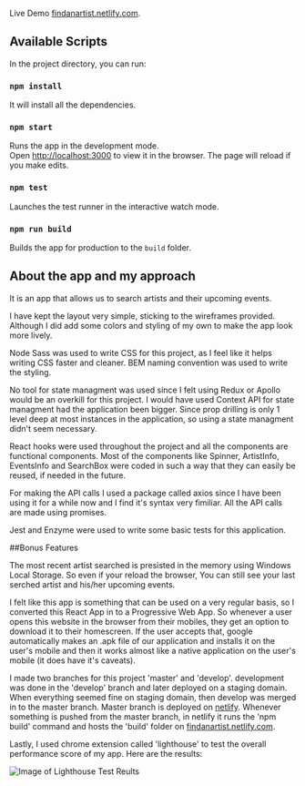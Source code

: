 Live Demo [findanartist.netlify.com](https://findanartist.netlify.com/).

## Available Scripts

In the project directory, you can run:

### `npm install`
It will install all the dependencies.<br />

### `npm start`

Runs the app in the development mode.<br />
Open [http://localhost:3000](http://localhost:3000) to view it in the browser.
The page will reload if you make edits.<br />

### `npm test`

Launches the test runner in the interactive watch mode.<br />

### `npm run build`

Builds the app for production to the `build` folder.<br />

## About the app and my approach

It is an app that allows us to search artists and their upcoming events. 

I have kept the layout very simple, sticking to the wireframes provided. Although I did add some colors and styling of my own to make the app look more lively.

Node Sass was used to write CSS for this project, as I feel like it helps writing CSS faster and cleaner. BEM naming convention was used to write the styling.

No tool for state managment was used since I felt using Redux or Apollo would be an overkill for this project. I would have used Context API for state managment had the application been bigger. Since prop drilling is only 1 level deep at most instances in the application, so using a state managment didn't seem necessary.

React hooks were used throughout the project and all the components are functional components. Most of the components like Spinner, ArtistInfo, EventsInfo and SearchBox were coded in such a way that they can easily be reused, if needed in the future.

For making the API calls I used a package called axios since I have been using it for a while now and I find it's syntax very fimiliar. All the API calls are made using promises.

Jest and Enzyme were used to write some basic tests for this application.

##Bonus Features

The most recent artist searched is presisted in the memory using Windows Local Storage. So even if your reload the browser, You can still see your last serched artist and his/her upcoming events.

I felt like this app is something that can be used on a very regular basis, so I converted this React App in to a Progressive Web App. So whenever a user opens this website in the browser from their mobiles, they get an option to download it to their homescreen. If the user accepts that, google automatically makes an .apk file of our application and installs it on the user's mobile and then it works almost like a native application on the user's mobile (it does have it's caveats).

I made two branches for this project 'master' and 'develop'. development was done in the 'develop' branch and later deployed on a staging domain. When everything seemed fine on staging domain, then develop was merged in to the master branch. Master branch is deployed on [netlify](https://netlify.com/). Whenever something is pushed from the master branch, in netlify it runs the 'npm build' command and hosts the 'build' folder on [findanartist.netlify.com](https://findanartist.netlify.com/).

Lastly, I used chrome extension called 'lighthouse' to test the overall performance score of my app. Here are the results: 

![Image of Lighthouse Test Reults](https://res.cloudinary.com/dedflteib/image/upload/v1577732463/tests_sloo5s.png)